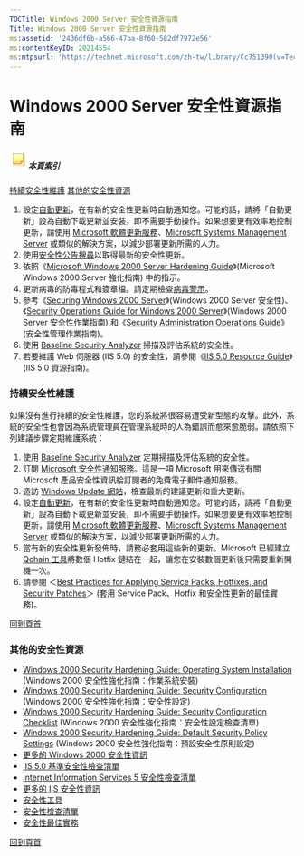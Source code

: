 ```yaml
---
TOCTitle: Windows 2000 Server 安全性資源指南
Title: Windows 2000 Server 安全性資源指南
ms:assetid: '2436df6b-a566-47ba-8f60-582df7972e56'
ms:contentKeyID: 20214554
ms:mtpsurl: 'https://technet.microsoft.com/zh-tw/library/Cc751390(v=TechNet.10)'
---
```


Windows 2000 Server 安全性資源指南
==================================

##### ![](images/Cc751390.community-sm(zh-tw,TechNet.10).gif)本頁索引

[持續安全性維護](#aa)
[其他的安全性資源](#bb)
1.  設定[自動更新](http://support.microsoft.com/default.aspx?scid=kb;en-us;327850&sd=tech)，在有新的安全性更新時自動通知您。可能的話，請將「自動更新」設為自動下載更新並安裝，即不需要手動操作。如果想要更有效率地控制更新，請使用 [Microsoft 軟體更新服務](http://www.microsoft.com/taiwan/windowsserversystem/sus/default.mspx)、[Microsoft Systems Management Server](http://www.microsoft.com/taiwan/smserver/) 或類似的解決方案，以減少部署更新所需的人力。
2.  使用[安全性公告搜尋](http://www.microsoft.com/technet/security/current.aspx)以取得最新的安全性更新。
3.  依照《[Microsoft Windows 2000 Server Hardening Guide](http://www.microsoft.com/technet/security/prodtech/win2000/win2khg/03osinstl.mspx)》(Microsoft Windows 2000 Server 強化指南) 中的指示。
4.  更新病毒的防毒程式和簽章檔。請定期檢查[病毒警示](http://www.microsoft.com/technet/security/alerts/default.mspx)。
5.  參考《[Securing Windows 2000 Server](http://www.microsoft.com/downloads/details.aspx?familyid=9964cf42-e236-4d73-aef4-7b4fdc0a25f6&displaylang=en)》(Windows 2000 Server 安全性)、《[Security Operations Guide for Windows 2000 Server](http://www.microsoft.com/technet/security/prodtech/win2000/secwin2k/default.mspx)》(Windows 2000 Server 安全性作業指南) 和《[Security Administration Operations Guide](http://www.microsoft.com/technet/prodtechnol/windows2000serv/maintain/opsguide/secadmog.mspx)》(安全性管理作業指南)。
6.  使用 [Baseline Security Analyzer](http://www.microsoft.com/taiwan/technet/security/tools/mbsaqa.aspx) 掃描及評估系統的安全性。
7.  若要維護 Web 伺服器 (IIS 5.0) 的安全性，請參閱《[IIS 5.0 Resource Guide](http://www.microsoft.com/taiwan/technet/security/chklist/iis50srg.aspx)》(IIS 5.0 資源指南)。

### **持續安全性維護**

如果沒有進行持續的安全性維護，您的系統將很容易遭受新型態的攻擊。此外，系統的安全性也會因為系統管理員在管理系統時的人為錯誤而愈來愈脆弱。請依照下列建議步驟定期維護系統：

1.  使用 [Baseline Security Analyzer](http://www.microsoft.com/taiwan/technet/security/tools/mbsaqa.aspx) 定期掃描及評估系統的安全性。
2.  訂閱 [Microsoft 安全性通知服務](http://www.microsoft.com/technet/security/bulletin/notify.mspx)。這是一項 Microsoft 用來傳送有關 Microsoft 產品安全性資訊給訂閱者的免費電子郵件通知服務。
3.  造訪 [Windows Update 網站](http://windowsupdate.microsoft.com/)，檢查最新的建議更新和重大更新。
4.  設定[自動更新](http://support.microsoft.com/default.aspx?scid=kb;en-us;327850&sd=tech)，在有新的安全性更新時自動通知您。可能的話，請將「自動更新」設為自動下載更新並安裝，即不需要手動操作。如果想要更有效率地控制更新，請使用 [Microsoft 軟體更新服務](http://www.microsoft.com/taiwan/windowsserversystem/sus/default.mspx)、[Microsoft Systems Management Server](http://www.microsoft.com/taiwan/smserver/) 或類似的解決方案，以減少部署更新所需的人力。
5.  當有新的安全性更新發佈時，請務必套用這些新的更新。Microsoft 已經建立 [Qchain 工具](http://www.microsoft.com/downloads/details.aspx?displaylang=en&familyid=a85c9cfa-e84c-4723-9c28-f66859060f5d)將數個 Hotfix 鏈結在一起，讓您在安裝數個更新後只需要重新開機一次。
6.  請參閱 ＜[Best Practices for Applying Service Packs, Hotfixes, and Security Patches](http://www.microsoft.com/taiwan/technet/security/bestprac/bpsp.aspx)＞ (套用 Service Pack、Hotfix 和安全性更新的最佳實務)。
    　

[](#mainsection)[回到頁首](#mainsection)

### **其他的安全性資源**

-   [Windows 2000 Security Hardening Guide: Operating System Installation](http://www.microsoft.com/technet/security/prodtech/win2000/win2khg/03osinstl.mspx) (Windows 2000 安全性強化指南：作業系統安裝)
-   [Windows 2000 Security Hardening Guide: Security Configuration](http://www.microsoft.com/technet/security/prodtech/win2000/win2khg/05sconfg.mspx) (Windows 2000 安全性強化指南：安全性設定)
-   [Windows 2000 Security Hardening Guide: Security Configuration Checklist](http://www.microsoft.com/technet/security/prodtech/win2000/win2khg/appxc.mspx) (Windows 2000 安全性強化指南：安全性設定檢查清單)
-   [Windows 2000 Security Hardening Guide: Default Security Policy Settings](http://www.microsoft.com/technet/security/prodtech/win2000/win2khg/appxa.mspx) (Windows 2000 安全性強化指南：預設安全性原則設定)
-   [更多的 Windows 2000 安全性資訊](http://www.microsoft.com/technet/security/prodtech/win2000/default.mspx)
-   [IIS 5.0 基準安全性檢查清單](http://www.microsoft.com/technet/security/chklist/iis5cl.mspx)
-   [Internet Information Services 5 安全性檢查清單](http://www.microsoft.com/technet/security/chklist/iis5chk.mspx)
-   [更多的 IIS 安全性資訊](http://www.microsoft.com/technet/security/prodtech/iis/default.mspx)
-   [安全性工具](http://www.microsoft.com/technet/security/tools/default.mspx)
-   [安全性檢查清單](http://www.microsoft.com/technet/security/chklist/default.mspx)
-   [安全性最佳實務](http://www.microsoft.com/taiwan/security/guidance/default.mspx)

[](#mainsection)[回到頁首](#mainsection)
